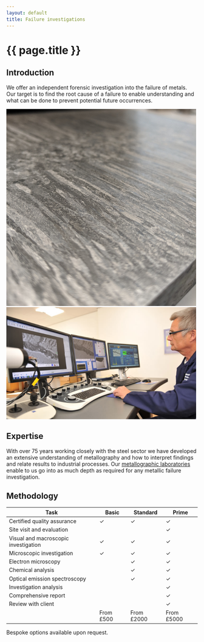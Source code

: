 ```yaml
---
layout: default
title: Failure investigations
---
```


# {{ page.title }}

## Introduction 

We offer an independent forensic investigation into the failure of metals.  Our target is to find the root cause of a failure to enable understanding and what can be done to prevent potential future occurrences. 

<img src = "../IMG_20190722_114024.jpg" width = 500px />
<img src = "../ian.png" width = 500px />

## Expertise 

With over 75 years working closely with the steel sector we have developed an extensive understanding of metallography and how to interpret findings and relate results to industrial processes.  Our [metallographic laboratories](https://www.mpiuk.com/laboratories-metallography.htm) enable to us go into as much depth as required for any metallic failure investigation.  

## Methodology 

| Task | Basic | Standard | Prime |
| --- | --- | --- | --- |
| Certified quality assurance | ✓ | ✓ | ✓ |
| Site visit and evaluation | | | ✓ ||
| Visual and macroscopic investigation | ✓ | ✓ | ✓ ||
| Microscopic investigation | ✓ | ✓ | ✓ ||
| Electron microscopy | | ✓ | ✓ ||
| Chemical analysis | | ✓ | ✓ ||
| Optical emission spectroscopy | | ✓ | ✓ ||
| Investigation analysis | | | ✓ ||
| Comprehensive report | | | ✓ || 
| Review with client | | | ✓ ||
| | From £500 | From £2000 | From £5000 |

Bespoke options available upon request.
